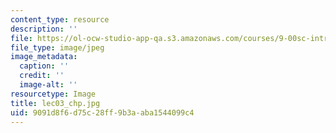 ```yaml
---
content_type: resource
description: ''
file: https://ol-ocw-studio-app-qa.s3.amazonaws.com/courses/9-00sc-introduction-to-psychology-fall-2011/9091d8f6d75c28ff9b3aaba1544099c4_lec03_chp.jpg
file_type: image/jpeg
image_metadata:
  caption: ''
  credit: ''
  image-alt: ''
resourcetype: Image
title: lec03_chp.jpg
uid: 9091d8f6-d75c-28ff-9b3a-aba1544099c4
---
```

